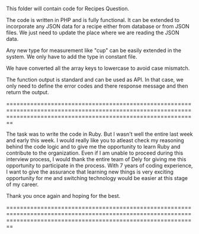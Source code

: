 This folder will contain code for Recipes Question.

The code is written in PHP and is fully functional. It can be extended to incorporate any JSON data for a recipe either from database or from JSON files. We just need to update the place where we are reading the JSON data.

Any new type for measurement like "cup" can be easily extended in the system. We only have to add the type in constant file.

We have converted all the array keys to lowercase to avoid case mismatch.

The function output is standard and can be used as API. In that case, we only need to define the error codes and there response message and then return the output.

====================================================================================================================================================================

The task was to write the code in Ruby. But I wasn't well the entire last week and early this week. I would really like you to atleast check my reasoning behind the code logic and to give me the opportunity to learn Ruby and contribute to the organization. Even if I am unable to proceed during this interview process, I would thank the entire team of Dely for giving me this opportunity to participate in the process. 
With 7 years of coding experience, I want to give the assurance that learning new things is very exciting opportunity for me and switching technology would be easier at this stage of my career.

Thank you once again and hoping for the best.

====================================================================================================================================================================



